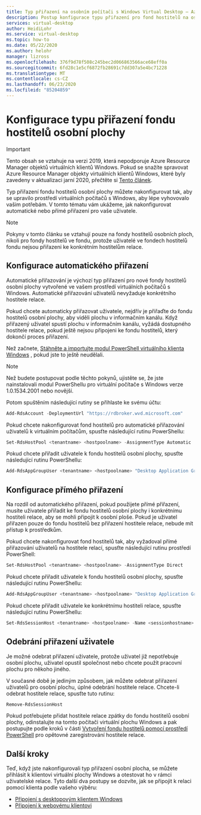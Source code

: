 ```yaml
---
title: Typ přiřazení na osobním počítači s Windows Virtual Desktop – Azure
description: Postup konfigurace typu přiřazení pro fond hostitelů na osobním počítači s Windows VM
services: virtual-desktop
author: HeidiLohr
ms.service: virtual-desktop
ms.topic: how-to
ms.date: 05/22/2020
ms.author: helohr
manager: lizross
ms.openlocfilehash: 376f9d78f508c245bec2d066863566ace68eff0a
ms.sourcegitcommit: 6fd28c1e5cf6872fb28691c7dd307a5e4bc71228
ms.translationtype: MT
ms.contentlocale: cs-CZ
ms.lasthandoff: 06/23/2020
ms.locfileid: "85204859"
---
```

# <a name="configure-the-personal-desktop-host-pool-assignment-type"></a>Konfigurace typu přiřazení fondu hostitelů osobní plochy

>[!IMPORTANT]
>Tento obsah se vztahuje na verzi 2019, která nepodporuje Azure Resource Manager objektů virtuálních klientů Windows. Pokud se snažíte spravovat Azure Resource Manager objekty virtuálních klientů Windows, které byly zavedeny v aktualizaci jarní 2020, přečtěte si [Tento článek](../configure-host-pool-personal-desktop-assignment-type.md).

Typ přiřazení fondu hostitelů osobní plochy můžete nakonfigurovat tak, aby se upravilo prostředí virtuálních počítačů s Windows, aby lépe vyhovovalo vašim potřebám. V tomto tématu vám ukážeme, jak nakonfigurovat automatické nebo přímé přiřazení pro vaše uživatele.

>[!NOTE]
> Pokyny v tomto článku se vztahují pouze na fondy hostitelů osobních ploch, nikoli pro fondy hostitelů ve fondu, protože uživatelé ve fondech hostitelů fondu nejsou přiřazeni ke konkrétním hostitelům relace.

## <a name="configure-automatic-assignment"></a>Konfigurace automatického přiřazení

Automatické přiřazování je výchozí typ přiřazení pro nové fondy hostitelů osobní plochy vytvořené ve vašem prostředí virtuálních počítačů s Windows. Automatické přiřazování uživatelů nevyžaduje konkrétního hostitele relace.

Pokud chcete automaticky přiřazovat uživatele, nejdřív je přiřaďte do fondu hostitelů osobní plochy, aby viděli plochu v informačním kanálu. Když přiřazený uživatel spustí plochu v informačním kanálu, vyžádá dostupného hostitele relace, pokud ještě nejsou připojeni ke fondu hostitelů, který dokončí proces přiřazení.

Než začnete, [Stáhněte a importujte modul PowerShell virtuálního klienta Windows](/powershell/windows-virtual-desktop/overview/) , pokud jste to ještě neudělali.

> [!NOTE]
> Než budete postupovat podle těchto pokynů, ujistěte se, že jste nainstalovali modul PowerShellu pro virtuální počítače s Windows verze 1.0.1534.2001 nebo novější.

Potom spuštěním následující rutiny se přihlaste ke svému účtu:

```powershell
Add-RdsAccount -DeploymentUrl "https://rdbroker.wvd.microsoft.com"
```

Pokud chcete nakonfigurovat fond hostitelů pro automatické přiřazování uživatelů k virtuálním počítačům, spusťte následující rutinu PowerShellu:

```powershell
Set-RdsHostPool <tenantname> <hostpoolname> -AssignmentType Automatic
```

Pokud chcete přiřadit uživatele k fondu hostitelů osobní plochy, spusťte následující rutinu PowerShellu:

```powershell
Add-RdsAppGroupUser <tenantname> <hostpoolname> "Desktop Application Group" -UserPrincipalName <userupn>
```

## <a name="configure-direct-assignment"></a>Konfigurace přímého přiřazení

Na rozdíl od automatického přiřazení, pokud použijete přímé přiřazení, musíte uživatele přiřadit ke fondu hostitelů osobní plochy i konkrétnímu hostiteli relace, aby se mohli připojit k osobní ploše. Pokud je uživatel přiřazen pouze do fondu hostitelů bez přiřazení hostitele relace, nebude mít přístup k prostředkům.

Pokud chcete nakonfigurovat fond hostitelů tak, aby vyžadoval přímé přiřazování uživatelů na hostitele relací, spusťte následující rutinu prostředí PowerShell:

```powershell
Set-RdsHostPool <tenantname> <hostpoolname> -AssignmentType Direct
```

Pokud chcete přiřadit uživatele k fondu hostitelů osobní plochy, spusťte následující rutinu PowerShellu:

```powershell
Add-RdsAppGroupUser <tenantname> <hostpoolname> "Desktop Application Group" -UserPrincipalName <userupn>
```

Pokud chcete přiřadit uživatele ke konkrétnímu hostiteli relace, spusťte následující rutinu PowerShellu:

```powershell
Set-RdsSessionHost <tenantname> <hostpoolname> -Name <sessionhostname> -AssignedUser <userupn>
```

## <a name="remove-a-user-assignment"></a>Odebrání přiřazení uživatele

Je možné odebrat přiřazení uživatele, protože uživatel již nepotřebuje osobní plochu, uživatel opustil společnost nebo chcete použít pracovní plochu pro někoho jiného.

V současné době je jediným způsobem, jak můžete odebrat přiřazení uživatelů pro osobní plochu, úplné odebrání hostitele relace. Chcete-li odebrat hostitele relace, spusťte tuto rutinu:

```powershell
Remove-RdsSessionHost
```

Pokud potřebujete přidat hostitele relace zpátky do fondu hostitelů osobní plochy, odinstalujte na tomto počítači virtuální plochu Windows a pak postupujte podle kroků v části [Vytvoření fondu hostitelů pomocí prostředí PowerShell](create-host-pools-powershell-2019.md) pro opětovné zaregistrování hostitele relace.

## <a name="next-steps"></a>Další kroky

Teď, když jste nakonfigurovali typ přiřazení osobní plocha, se můžete přihlásit k klientovi virtuální plochy Windows a otestovat ho v rámci uživatelské relace. Tyto další dva postupy se dozvíte, jak se připojit k relaci pomocí klienta podle vašeho výběru:

- [Připojení s desktopovým klientem Windows](../connect-windows-7-and-10.md)
- [Připojení k webovému klientovi](connect-web-2019.md)
